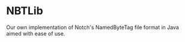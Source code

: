 # NBTLib
Our own implementation of Notch's NamedByteTag file format in Java aimed with ease of use.

